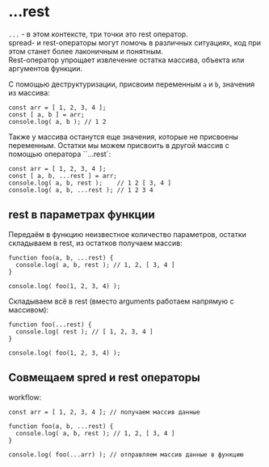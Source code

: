 # ...rest
`...` - в этом контексте, три точки это rest оператор.  
spread- и rest-операторы могут помочь в различных ситуациях, код при этом станет более лаконичным и понятным.  
Rest-оператор упрощает извлечение остатка массива, объекта или аргументов функции.

С помощью деструктуризации, присвоим переменным `a` и `b`, значения из массива:

    const arr = [ 1, 2, 3, 4 ];
    const [ a, b ] = arr;
    console.log( a, b ); // 1 2

Также у массива останутся еще значения, которые не присвоены переменным. Остатки мы можем присвоить в другой массив с помощью оператора ``...rest`:

    const arr = [ 1, 2, 3, 4 ];
    const [ a, b, ...rest ] = arr;
    console.log( a, b, rest );    // 1 2 [ 3, 4 ]
    console.log( a, b, ...rest ); // 1 2 3 4

## rest в параметрах функции
Передаём в функцию неизвестное количество параметров, остатки складываем в rest, из остатков получаем массив:

    function foo(a, b, ...rest) {
      console.log( a, b, rest ); // 1, 2, [ 3, 4 ]
    }

    console.log( foo(1, 2, 3, 4) );

Складываем всё в rest (вместо arguments работаем напрямую с массивом):

    function foo(...rest) {
      console.log( rest ); // [ 1, 2, 3, 4 ]
    }

    console.log( foo(1, 2, 3, 4) );

## Совмещаем spred и rest операторы
workflow:

    const arr = [ 1, 2, 3, 4 ]; // получаем массив данные

    function foo(a, b, ...rest) {
      console.log( a, b, rest ); // 1, 2, [ 3, 4 ]
    }

    console.log( foo(...arr) ); // отправляем массив данные в функцию
